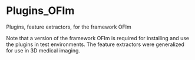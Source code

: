 # Plugins_OFIm
Plugins, feature extractors, for the framework OFIm

Note that a version of the framework OFIm is required for installing and use the plugins in test environments. 
The feature extractors were generalized for use in 3D medical imaging.
